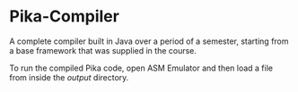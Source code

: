 # Pika-Compiler

A complete compiler built in Java over a period of a semester, starting from a base framework that was supplied in the course.

To run the compiled Pika code, open ASM Emulator and then load a file from inside the *output* directory.
